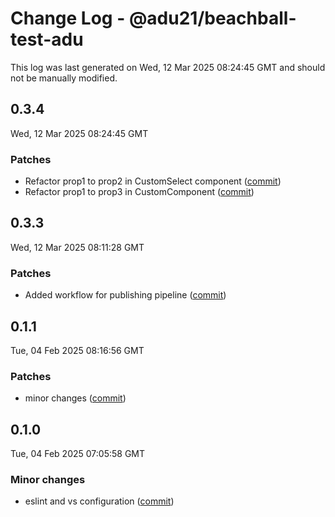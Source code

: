 # Change Log - @adu21/beachball-test-adu

This log was last generated on Wed, 12 Mar 2025 08:24:45 GMT and should not be manually modified.

<!-- Start content -->

## 0.3.4

Wed, 12 Mar 2025 08:24:45 GMT

### Patches

- Refactor prop1 to prop2 in CustomSelect component ([commit](https://github.com/dp-test-org-1/beachball-testing/commit/adeb052ced9552cfa4950202c868b348c1cbbc71))
- Refactor prop1 to prop3 in CustomComponent ([commit](https://github.com/dp-test-org-1/beachball-testing/commit/6f0cfbfd304e5832644e31d39aa78ace68f34558))

## 0.3.3

Wed, 12 Mar 2025 08:11:28 GMT

### Patches

- Added workflow for publishing pipeline ([commit](https://github.com/dp-test-org-1/beachball-testing/commit/3a7152b19d9d204a527fdcf560d9bf406749fa1d))

## 0.1.1

Tue, 04 Feb 2025 08:16:56 GMT

### Patches

- minor changes ([commit](https://github.com/dp-test-org-1/beachball-testing/commit/7f716ddcf35a2670a955a29f8f4bda5c459fa01c))

## 0.1.0

Tue, 04 Feb 2025 07:05:58 GMT

### Minor changes

- eslint and vs configuration ([commit](https://github.com/dp-test-org-1/beachball-testing/commit/56f59518ee29e455f45a358d65ef5cfb7b335317))
